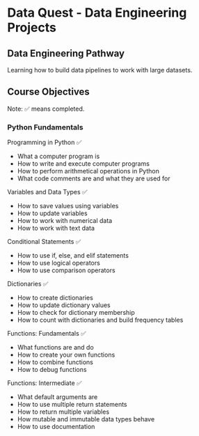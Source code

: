 # Data Quest - Data Engineering Projects
## Data Engineering Pathway
Learning how to build data pipelines to work with large datasets.

## Course Objectives
Note: ✅ means completed.

### Python Fundamentals
Programming in Python ✅
- What a computer program is
- How to write and execute computer programs
- How to perform arithmetical operations in Python
- What code comments are and what they are used for

Variables and Data Types ✅
- How to save values using variables
- How to update variables
- How to work with numerical data
- How to work with text data

Conditional Statements ✅
- How to use if, else, and elif statements
- How to use logical operators
- How to use comparison operators

Dictionaries ✅
- How to create dictionaries
- How to update dictionary values
- How to check for dictionary membership
- How to count with dictionaries and build frequency tables

Functions: Fundamentals ✅  
- What functions are and do
- How to create your own functions
- How to combine functions
- How to debug functions

Functions: Intermediate ✅
- What default arguments are
- How to use multiple return statements
- How to return multiple variables
- How mutable and immutable data types behave
- How to use documentation
